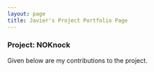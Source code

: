 ```yaml
---
layout: page
title: Javier's Project Portfolio Page
---
```


### Project: NOKnock

Given below are my contributions to the project.
